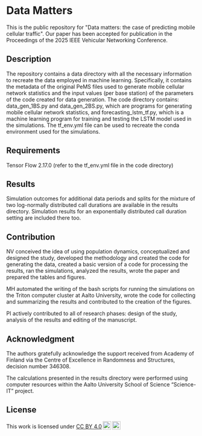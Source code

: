 # Data Matters


This is the public repository for "Data matters: the case of predicting mobile cellular traffic". Our paper has been accepted for publication in the Proceedings of the 2025 IEEE Vehicular Networking Conference.

## Description
The repository contains a data directory with all the necessary information to recreate the data employed in machine learning. Specifically, it contains the metadata of the original PeMS files used to generate mobile cellular network statistics and the input values (per base station) of the parameters of the code created for data generation. The code directory contains: data_gen_1BS.py and data_gen_2BS.py, which are programs for generating mobile cellular network statistics, and forecasting_lstm_tf.py, which is a machine learning program for training and testing the LSTM model used in the simulations. The tf_env.yml file can be used to recreate the conda environment used for the simulations.

## Requirements
Tensor Flow 2.17.0 (refer to the tf_env.yml file in the code directory)

## Results 
Simulation outcomes for additional data periods and splits for the mixture of two log-normally distributed call durations are available in the results directory. Simulation results for an exponentially distributed call duration setting are included there too.

## Contribution
NV conceived the idea of using population dynamics, conceptualized and designed the study, developed the methodology and created the code for generating the data, created a basic version of a code for processing the results, ran the simulations, analyzed the results, wrote the paper and prepared the tables and figures.

MH automated the writing of the bash scripts for running the simulations on the Triton computer cluster at Aalto University, wrote the code for collecting and summarizing the results and contributed to the creation of the figures.

PI actively contributed to all of research phases: design of the study, analysis of the results and editing of the manuscript.

## Acknowledgment 
The authors gratefully acknowledge the support received from Academy of Finland via the Centre of Excellence in Randomness and Structures, decision number 346308.

The calculations presented in the results directory were performed using computer resources within the Aalto University School of Science “Science-IT” project.



## License 
 <p xmlns:cc="http://creativecommons.org/ns#" >This work is licensed under <a href="https://creativecommons.org/licenses/by/4.0/?ref=chooser-v1" target="_blank" rel="license noopener noreferrer" style="display:inline-block;">CC BY 4.0<img style="height:22px!important;margin-left:3px;vertical-align:text-bottom;" src="https://mirrors.creativecommons.org/presskit/icons/cc.svg?ref=chooser-v1" alt=""><img style="height:22px!important;margin-left:3px;vertical-align:text-bottom;" src="https://mirrors.creativecommons.org/presskit/icons/by.svg?ref=chooser-v1" alt=""></a></p> 
